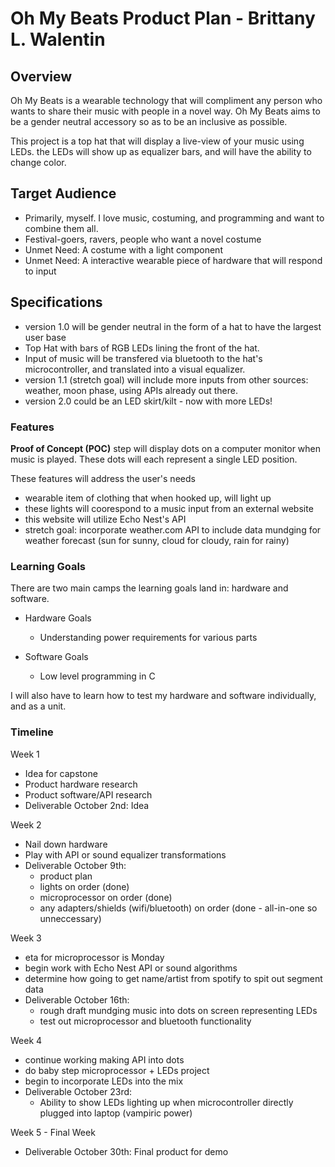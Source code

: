 # Oh My Beats Product Plan - Brittany L. Walentin

## Overview
Oh My Beats is a wearable technology that will compliment any person who wants to share their music with people in a novel way.  Oh My Beats aims to be a gender neutral accessory so as to be an inclusive as possible.

This project is a top hat that will display a live-view of your music using LEDs. the LEDs will show up as equalizer bars, and will have the ability to change color.

## Target Audience
- Primarily, myself.  I love music, costuming, and programming and want to combine them all.
- Festival-goers, ravers, people who want a novel costume
- Unmet Need: A costume with a light component
- Unmet Need: A interactive wearable piece of hardware that will respond to input

## Specifications
- version 1.0 will be gender neutral in the form of a hat to have the largest user base
- Top Hat with bars of RGB LEDs lining the front of the hat.
- Input of music will be transfered via bluetooth to the hat's microcontroller, and translated into a visual equalizer.
- version 1.1 (stretch goal) will include more inputs from other sources: weather, moon phase, using APIs already out there.
- version 2.0 could be an LED skirt/kilt - now with more LEDs!

### Features
**Proof of Concept (POC)** step will display dots on a computer monitor when music is played. These dots will each represent a single LED position.

These features will address the user's needs
- wearable item of clothing that when hooked up, will light up
- these lights will coorespond to a music input from an external website
- this website will utilize Echo Nest's API
- stretch goal: incorporate weather.com API to include data mundging for weather forecast (sun for sunny, cloud for cloudy, rain for rainy)

### Learning Goals
There are two main camps the learning goals land in: hardware and software.

* Hardware Goals
  * Understanding power requirements for various parts

* Software Goals
  * Low level programming in C

I will also have to learn how to test my hardware and software individually, and as a unit.

### Timeline
Week 1
  - Idea for capstone
  - Product hardware research
  - Product software/API research
  - Deliverable October 2nd: Idea

Week 2
  - Nail down hardware
  - Play with API or sound equalizer transformations
  - Deliverable October 9th:
    * product plan
    * lights on order (done)
    * microprocessor on order (done)
    * any adapters/shields (wifi/bluetooth) on order (done - all-in-one so unneccessary)

Week 3
  - eta for microprocessor is Monday
  - begin work with Echo Nest API or sound algorithms
  - determine how going to get name/artist from spotify to spit out segment data
  - Deliverable October 16th:
    * rough draft mundging music into dots on screen representing LEDs
    * test out microprocessor and bluetooth functionality

Week 4
  - continue working making API into dots
  - do baby step microprocessor + LEDs project
  - begin to incorporate LEDs into the mix
  - Deliverable October 23rd:
    * Ability to show LEDs lighting up when microcontroller directly plugged into laptop (vampiric power)

Week 5 - Final Week
  - Deliverable October 30th: Final product for demo
